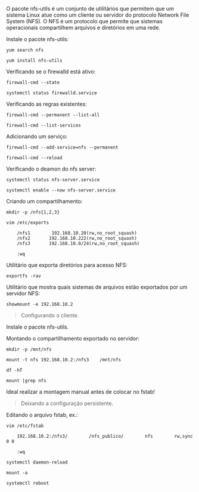 O pacote nfs-utils é um conjunto de utilitários que permitem que um sistema Linux atue como um cliente ou servidor do protocolo Network File System (NFS). O NFS é um protocolo que permite que sistemas operacionais compartilhem arquivos e diretórios em uma rede.

Instale o pacote nfs-utils:

    yum search nfs

    yum install nfs-utils

Verificando se o firewalld está ativo:

    firewall-cmd --state

    systemctl status firewalld.service

Verificando as regras existentes:

    firewall-cmd --permanent --list-all

    firewall-cmd --list-services

Adicionando um serviço:

    firewall-cmd --add-service=nfs --permanent

    firewall-cmd --reload

Verificando o deamon do nfs server:

    systemctl status nfs-server.service

    systemctl enable --now nfs-server.service

Criando um compartilhamento:

    mkdir -p /nfs{1,2,3}

    vim /etc/exports

        /nfs1        192.168.10.20(rw,no_root_squash)    
        /nfs2       192.168.10.222(rw,no_root_squash) 
        /nfs3       192.168.10.0/24(rw,no_root_squash) 

        :wq

Utilitário que exporta diretórios para acesso NFS:

    exportfs -rav

Utilitário que mostra quais sistemas de arquivos estão exportados por um servidor NFS:

    showmount -e 192.168.10.2

> Configurando o cliente.

Instale o pacote nfs-utils.

Montando o compartilhamento exportado no servidor:

    mkdir -p /mnt/nfs

    mount -t nfs 192.168.10.2:/nfs3    /mnt/nfs

    df -hT

    mount |grep nfs

Ideal realizar a montagem manual antes de colocar no fstab!

> Deixando a configuração persistente.

Editando o arquivo fstab, ex.:

    vim /etc/fstab

        192.168.10.2:/nfs3/        /nfs_publico/        nfs        rw,sync        0 0        

        :wq

    systemctl daemon-reload

    mount -a

    systemctl reboot